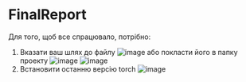 # FinalReport
Для того, щоб все спрацювало, потрібно:
1. Вказати ваш шлях до файлу
![image](https://github.com/user-attachments/assets/9929a539-b2fc-4897-ac91-421ec7faae09)
або покласти його в папку проекту ![image](https://github.com/user-attachments/assets/9fef044c-9b5b-47d8-99ff-eb6d3ee144bf) ![image](https://github.com/user-attachments/assets/60f841f1-24d7-4ede-b859-8aada9e63a22)
2. Встановити останню версію torch
![image](https://github.com/user-attachments/assets/172592d0-18c5-4fab-ad4a-22a35d5c278d)



